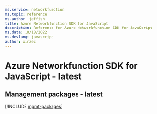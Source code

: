 ```yaml
---
ms.service: networkfunction
ms.topic: reference
ms.author: jeffish
title: Azure Networkfunction SDK for JavaScript
description: Reference for Azure Networkfunction SDK for JavaScript
ms.data: 10/18/2022
ms.devlang: javascript
author: xirzec
---
```

# Azure Networkfunction SDK for JavaScript - latest

## Management packages - latest
[!INCLUDE [mgmt-packages](networkfunction-mgmt-index.md)]